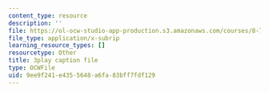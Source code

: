 ```yaml
---
content_type: resource
description: ''
file: https://ol-ocw-studio-app-production.s3.amazonaws.com/courses/8-701-introduction-to-nuclear-and-particle-physics-fall-2020/9ee9f241e4355648a6fa83bff7fdf129_BCQ9h1PxW08.vtt
file_type: application/x-subrip
learning_resource_types: []
resourcetype: Other
title: 3play caption file
type: OCWFile
uid: 9ee9f241-e435-5648-a6fa-83bff7fdf129
---
```

